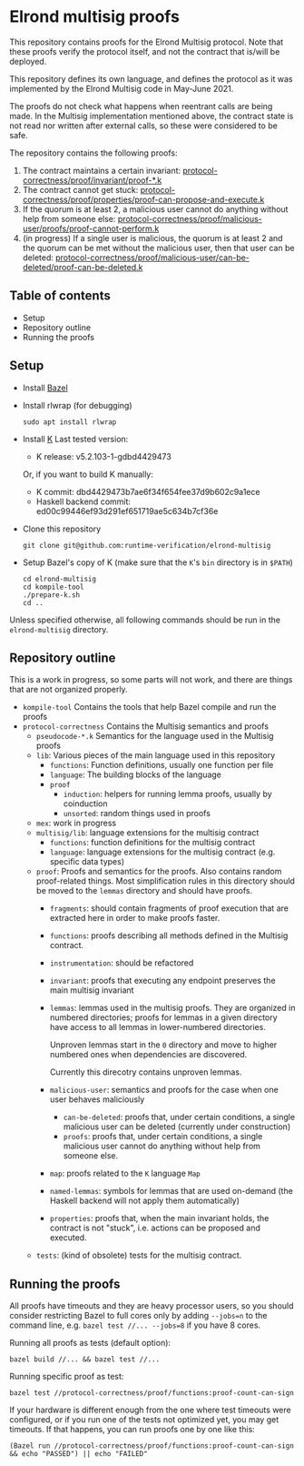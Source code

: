 Elrond multisig proofs
======================

This repository contains proofs for the Elrond Multisig protocol. Note that
these proofs verify the protocol itself, and not the contract that is/will be
deployed.

This repository defines its own language, and defines the protocol as it was
implemented by the Elrond Multisig code in May-June 2021.

The proofs do not check what happens when reentrant calls are being made.
In the Multisig implementation mentioned above, the contract state is not
read nor written after external calls, so these were considered to be safe.

The repository contains the following proofs:
1. The contract maintains a certain invariant:
   [protocol-correctness/proof/invariant/proof-*.k](https://github.com/runtimeverification/elrond-multisig/tree/master/protocol-correctness/proof/invariant)
1. The contract cannot get stuck:
   [protocol-correctness/proof/properties/proof-can-propose-and-execute.k](https://github.com/runtimeverification/elrond-multisig/blob/master/protocol-correctness/proof/properties/proof-can-propose-and-execute.k)
1. If the quorum is at least 2, a malicious user cannot do anything without help
   from someone else:
   [protocol-correctness/proof/malicious-user/proofs/proof-cannot-perform.k](https://github.com/runtimeverification/elrond-multisig/blob/master/protocol-correctness/proof/malicious-user/proofs/proof-cannot-perform.k)
1. (in progress) If a single user is malicious, the quorum is at least 2 and
   the quorum can be met without the malicious user, then that user can be
   deleted:
   [protocol-correctness/proof/malicious-user/can-be-deleted/proof-can-be-deleted.k](https://github.com/runtimeverification/elrond-multisig/blob/master/protocol-correctness/proof/malicious-user/can-be-deleted/proof-can-be-deleted.k)

Table of contents
-----------------
* Setup
* Repository outline
* Running the proofs

Setup
-----

* Install [Bazel](https://docs.Bazel.build/versions/4.0.0/install.html)
* Install rlwrap (for debugging)
  ```
  sudo apt install rlwrap
  ```
* Install [K](https://github.com/kframework/k/releases)
  Last tested version:
  - K release: v5.2.103-1-gdbd4429473

  Or, if you want to build K manually:
  - K commit: dbd4429473b7ae6f34f654fee37d9b602c9a1ece
  - Haskell backend commit: ed00c99446ef93d291ef651719ae5c634b7cf36e
* Clone this repository
  ```
  git clone git@github.com:runtime-verification/elrond-multisig
  ```
* Setup Bazel's copy of K (make sure that the `K`'s `bin` directory is in `$PATH`)
  ```
  cd elrond-multisig
  cd kompile-tool
  ./prepare-k.sh
  cd ..
  ```

Unless specified otherwise, all following commands should be run in the
`elrond-multisig` directory.

Repository outline
------------------

This is a work in progress, so some parts will not work, and there are things
that are not organized properly.

* `kompile-tool`
        Contains the tools that help Bazel compile and run the proofs
* `protocol-correctness`
        Contains the Multisig semantics and proofs
  * `pseudocode-*.k`
        Semantics for the language used in the Multisig proofs
  * `lib`:
        Various pieces of the main language used in this repository
    * `functions`:
          Function definitions, usually one function per file
    * `language`:
          The building blocks of the language
    * `proof`
      * `induction`:
          helpers for running lemma proofs, usually by coinduction
      * `unsorted`:
          random things used in proofs
  * `mex`:
        work in progress
  * `multisig/lib`:
        language extensions for the multisig contract
    * `functions`:
        function definitions for the multisig contract
    * `language`:
        language extensions for the multisig contract (e.g. specific data types)
  * `proof`:
        Proofs and semantics for the proofs. Also contains random
        proof-related things. Most simplification rules in this directory should
        be moved to the `lemmas` directory and should have proofs.
    * `fragments`:
        should contain fragments of proof execution that are extracted here
        in order to make proofs faster.
    * `functions`:
        proofs describing all methods defined in the Multisig contract.
    * `instrumentation`:
        should be refactored
    * `invariant`:
        proofs that executing any endpoint preserves the main multisig
        invariant
    * `lemmas`:
        lemmas used in the multisig proofs. They are organized in numbered
        directories; proofs for lemmas in a given directory have access to
        all lemmas in lower-numbered directories.

        Unproven lemmas start in the `0` directory and move to higher numbered
        ones when dependencies are discovered.

        Currently this direcotry contains unproven lemmas.
    * `malicious-user`:
        semantics and proofs for the case when one user behaves maliciously
      * `can-be-deleted`:
        proofs that, under certain conditions, a single malicious user
        can be deleted (currently under construction)
      * `proofs`: proofs that, under certain conditions, a single malicious user
        cannot do anything without help from someone else.
    * `map`:
        proofs related to the `K` language `Map`
    * `named-lemmas`:
        symbols for lemmas that are used on-demand (the Haskell backend will
        not apply them automatically)
    * `properties`:
        proofs that, when the main invariant holds, the contract is not
        "stuck", i.e. actions can be proposed and executed.
  * `tests`: (kind of obsolete) tests for the multisig contract.

Running the proofs
------------------

All proofs have timeouts and they are heavy processor users, so you should
consider restricting Bazel to full cores only by adding `--jobs=n` to the
command line, e.g. `bazel test //... --jobs=8` if you have 8 cores.

Running all proofs as tests (default option):
```
bazel build //... && bazel test //...
```

Running specific proof as test:
```
bazel test //protocol-correctness/proof/functions:proof-count-can-sign
```

If your hardware is different enough from the one where test timeouts were
configured, or if you run one of the tests not optimized yet, you may
get timeouts. If that happens, you can run proofs one by one like this:
```
(Bazel run //protocol-correctness/proof/functions:proof-count-can-sign && echo "PASSED") || echo "FAILED"
```
